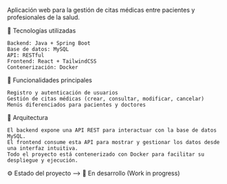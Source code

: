Aplicación web para la gestión de citas médicas entre pacientes y profesionales de la salud.

🚀 Tecnologías utilizadas

    Backend: Java + Spring Boot
    Base de datos: MySQL
    API: RESTful
    Frontend: React + TailwindCSS
    Contenerización: Docker

🧩 Funcionalidades principales

    Registro y autenticación de usuarios
    Gestión de citas médicas (crear, consultar, modificar, cancelar)
    Menús diferenciados para pacientes y doctores

🧱 Arquitectura

    El backend expone una API REST para interactuar con la base de datos MySQL.
    El frontend consume esta API para mostrar y gestionar los datos desde una interfaz intuitiva.
    Todo el proyecto está contenerizado con Docker para facilitar su despliegue y ejecución.

⚙️ Estado del proyecto --> 🔧 En desarrollo (Work in progress)

